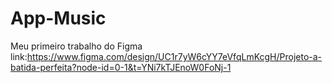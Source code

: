 # App-Music
Meu primeiro trabalho do Figma
link:https://www.figma.com/design/UC1r7yW6cYY7eVfqLmKcgH/Projeto-a-batida-perfeita?node-id=0-1&t=YNi7kTJEnoW0FoNj-1
